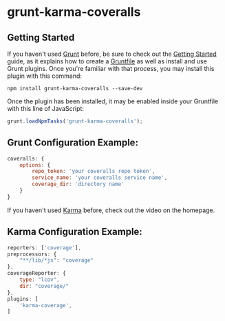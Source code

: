 # grunt-karma-coveralls


## Getting Started

If you haven't used [Grunt](http://gruntjs.com/) before, be sure to check out the [Getting Started](http://gruntjs.com/getting-started) guide, as it explains how to create a [Gruntfile](http://gruntjs.com/sample-gruntfile) as well as install and use Grunt plugins. Once you're familiar with that process, you may install this plugin with this command:

```shell
npm install grunt-karma-coveralls --save-dev
```

Once the plugin has been installed, it may be enabled inside your Gruntfile with this line of JavaScript:

```js
grunt.loadNpmTasks('grunt-karma-coveralls');
```

## Grunt Configuration Example:

```js
coveralls: {
    options: {
        repo_token: 'your coveralls repo token',
        service_name: 'your coveralls service name',
        coverage_dir: 'directory name'
    }
}
```

If you haven't used [Karma](http://karma-runner.github.io/) before, check out the video on the homepage.

## Karma Configuration Example:

```js
reporters: ['coverage'],
preprocessors: {
    "**/lib/*js": "coverage"
},
coverageReporter: {
    type: "lcov",
    dir: "coverage/"
},
plugins: [
    'karma-coverage',
]
```

